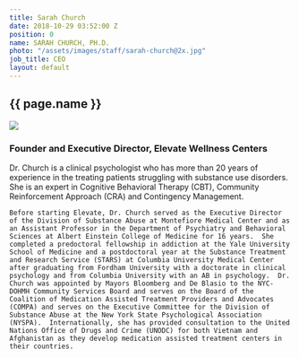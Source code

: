 ```yaml
---
title: Sarah Church
date: 2018-10-29 03:52:00 Z
position: 0
name: SARAH CHURCH, PH.D.
photo: "/assets/images/staff/sarah-church@2x.jpg"
job_title: CEO
layout: default
---
```


<section class="team-bio">
<h1 class="small small-full-width">{{ page.name }}</h1>
<img class="team-bio-photo" src="{{ page.photo }}">
<div class="team-bio-text">
    <h3>Founder and Executive Director,  Elevate Wellness Centers</h3>
    Dr. Church is a clinical psychologist who has more than 20 years of experience in the treating patients struggling with substance use disorders. She is an expert in Cognitive Behavioral Therapy (CBT), Community Reinforcement Approach (CRA) and Contingency Management.  

    Before starting Elevate, Dr. Church served as the Executive Director of the Division of Substance Abuse at Montefiore Medical Center and as an Assistant Professor in the Department of Psychiatry and Behavioral Sciences at Albert Einstein College of Medicine for 16 years.  She completed a predoctoral fellowship in addiction at the Yale University School of Medicine and a postdoctoral year at the Substance Treatment and Research Service (STARS) at Columbia University Medical Center after graduating from Fordham University with a doctorate in clinical psychology and from Columbia University with an AB in psychology.  Dr. Church was appointed by Mayors Bloomberg and De Blasio to the NYC-DOHMH Community Services Board and serves on the Board of the Coalition of Medication Assisted Treatment Providers and Advocates (COMPA) and serves on the Executive Committee for the Division of Substance Abuse at the New York State Psychological Association (NYSPA).  Internationally, she has provided consultation to the United Nations Office of Drugs and Crime (UNODC) for both Vietnam and Afghanistan as they develop medication assisted treatment centers in their countries.
</div>
<section>